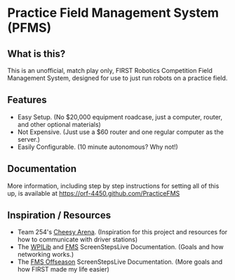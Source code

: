 # Practice Field Management System (PFMS)
## What is this?
This is an unofficial, match play only, FIRST Robotics Competition Field Management System, designed for use to just run robots on a practice field.

## Features
- Easy Setup. (No $20,000 equipment roadcase, just a computer, router, and other optional materials)
- Not Expensive. (Just use a $60 router and one regular computer as the server.)
- Easily Configurable. (10 minute autonomous? Why not!)

## Documentation
More information, including step by step instructions for setting all of this up, is available at
https://orf-4450.github.com/PracticeFMS

## Inspiration / Resources
- Team 254's [Cheesy Arena](https://github.com/Team254/cheesy-arena/). (Inspiration for this project and resources for how to communicate with driver stations)
- The [WPILib](http://wpilib.screenstepslive.com/s/currentCS/) and [FMS](http://wpilib.screenstepslive.com/s/currentCS/m/troubleshooting/l/705152-fms-whitepaper) ScreenStepsLive Documentation. (Goals and how networking works.)
- The [FMS Offseason](http://wpilib.screenstepslive.com/s/fms/m/offseason) ScreenStepsLive Documentation. (More goals and how FIRST made my life easier)
